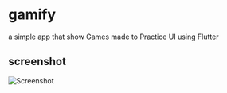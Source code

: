 # gamify
a simple app that show Games made to Practice UI using Flutter
## screenshot
![Screenshot](https://cdn.discordapp.com/attachments/743172126076567572/1114800075223339070/Screenshot_20230604-071715.jpg)

